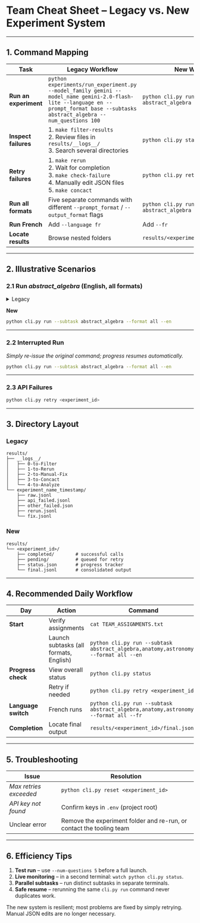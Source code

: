 # Team Cheat Sheet – Legacy vs. New Experiment System

---

## 1. Command Mapping

| Task                  | Legacy Workflow                                                                                                                                                                    | New Workflow                                                |
| --------------------- | ---------------------------------------------------------------------------------------------------------------------------------------------------------------------------------- | ----------------------------------------------------------- |
| **Run an experiment** | `python experiments/run_experiment.py --model_family gemini --model_name gemini-2.0-flash-lite --language en --prompt_format base --subtasks abstract_algebra --num_questions 100` | `python cli.py run --subtask abstract_algebra`              |
| **Inspect failures**  | 1. `make filter-results`<br>2. Review files in `results/__logs__/`<br>3. Search several directories                                                                                | `python cli.py status`                                      |
| **Retry failures**    | 1. `make rerun`<br>2. Wait for completion<br>3. `make check-failure`<br>4. Manually edit JSON files<br>5. `make concact`                                                           | `python cli.py retry <experiment_id>`                       |
| **Run all formats**   | Five separate commands with different `--prompt_format` / `--output_format` flags                                                                                                  | `python cli.py run --subtask abstract_algebra --format all` |
| **Run French**        | Add `--language fr`                                                                                                                                                                | Add `--fr`                                                  |
| **Locate results**    | Browse nested folders                                                                                                                                                              | `results/<experiment_id>/final.jsonl`                       |

---

## 2. Illustrative Scenarios

### 2.1 Run *abstract\_algebra* (English, all formats)

<details>
<summary>Legacy</summary>

```bash
python experiments/run_experiment.py --subtasks abstract_algebra --prompt_format base --output_format base
python experiments/run_experiment.py --subtasks abstract_algebra --prompt_format base --output_format json
python experiments/run_experiment.py --subtasks abstract_algebra --prompt_format base --output_format xml
python experiments/run_experiment.py --subtasks abstract_algebra --prompt_format json --output_format base
python experiments/run_experiment.py --subtasks abstract_algebra --prompt_format xml --output_format base
```

</details>

**New**

```bash
python cli.py run --subtask abstract_algebra --format all --en
```

---

### 2.2 Interrupted Run

*Simply re-issue the original command; progress resumes automatically.*

```bash
python cli.py run --subtask abstract_algebra --format all --en
```

---

### 2.3 API Failures

```bash
python cli.py retry <experiment_id>
```

---

## 3. Directory Layout

### Legacy

```
results/
├── __logs__/
│   ├── 0-to-Filter
│   ├── 1-to-Rerun
│   ├── 2-to-Manual-Fix
│   ├── 3-to-Concact
│   └── 4-to-Analyze
└── experiment_name_timestamp/
    ├── raw.jsonl
    ├── api_failed.jsonl
    ├── other_failed.json
    ├── rerun.jsonl
    └── fix.jsonl
```

### New

```
results/
└── <experiment_id>/
    ├── completed/        # successful calls
    ├── pending/          # queued for retry
    ├── status.json       # progress tracker
    └── final.jsonl       # consolidated output
```

---

## 4. Recommended Daily Workflow

| Day                 | Action                                 | Command                                                                            |
| ------------------- | -------------------------------------- | ---------------------------------------------------------------------------------- |
| **Start**           | Verify assignments                     | `cat TEAM_ASSIGNMENTS.txt`                                                         |
|                     | Launch subtasks (all formats, English) | `python cli.py run --subtask abstract_algebra,anatomy,astronomy --format all --en` |
| **Progress check**  | View overall status                    | `python cli.py status`                                                             |
|                     | Retry if needed                        | `python cli.py retry <experiment_id>`                                              |
| **Language switch** | French runs                            | `python cli.py run --subtask abstract_algebra,anatomy,astronomy --format all --fr` |
| **Completion**      | Locate final output                    | `results/<experiment_id>/final.jsonl`                                              |

---

## 5. Troubleshooting

| Issue                  | Resolution                                                           |
| ---------------------- | -------------------------------------------------------------------- |
| *Max retries exceeded* | `python cli.py reset <experiment_id>`                                |
| *API key not found*    | Confirm keys in `.env` (project root)                                |
| Unclear error          | Remove the experiment folder and re-run, or contact the tooling team |

---

## 6. Efficiency Tips

1. **Test run** – use `--num-questions 5` before a full launch.
2. **Live monitoring** – in a second terminal: `watch python cli.py status`.
3. **Parallel subtasks** – run distinct subtasks in separate terminals.
4. **Safe resume** – rerunning the same `cli.py run` command never duplicates work.

The new system is resilient; most problems are fixed by simply retrying. Manual JSON edits are no longer necessary.
